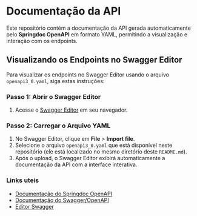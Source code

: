 # Documentação da API

Este repositório contém a documentação da API gerada automaticamente pelo **Springdoc OpenAPI** em formato YAML, permitindo a visualização e interação com os endpoints.

## Visualizando os Endpoints no Swagger Editor

Para visualizar os endpoints no Swagger Editor usando o arquivo `openapi3_0.yaml`, siga estas instruções:

### Passo 1: Abrir o Swagger Editor

1. Acesse o [Swagger Editor](https://editor.swagger.io/) em seu navegador.

### Passo 2: Carregar o Arquivo YAML

1. No Swagger Editor, clique em **File** > **Import file**.
2. Selecione o arquivo `openapi3_0.yaml` que está disponível neste repositório (ele está localizado no mesmo diretório deste `README.md`).
3. Após o upload, o Swagger Editor exibirá automaticamente a documentação da API com a interface interativa.

### Links uteis

- [Documentação do Springdoc OpenAPI](https://springdoc.org/)
- [Documentação do Swagger/OpenAPI](https://swagger.io/docs/)
- [Editor Swagger](https://editor.swagger.io/)
